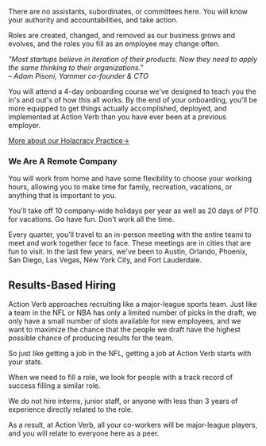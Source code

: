 There are no assistants, subordinates, or committees here.  You will
know your authority and accountabilities, and take action.

Roles are created, changed, and removed as our business grows and
evolves, and the roles you fill as an employee may change often.

*&quot;Most startups believe in iteration of their
products. Now they need to apply the same thinking to their
organizations.&quot;<br />&ndash; Adam Pisoni, Yammer co-founder & CTO*

You will attend a 4-day onboarding course we've designed to teach you the
in's and out's of how this all works.  By the end of your onboarding,
you'll be more equipped to get things actually accomplished, deployed,
and implemented at Action Verb than you have ever been at a previous
employer.

<p><a class="page-btn f7 f5-ns ttu tracked-slight mb2" href="/holacracy">More about our Holacracy Practice<span class="pl1">&#8594;</span></a></p>


### We Are A Remote Company

You will work from home and have some flexibility to choose your
working hours, allowing you to make time for family, recreation,
vacations, or anything that is important to you.

You'll take off 10 company-wide holidays per year as well as 20
days of PTO for vacations.  Go have fun.  Don't work all the time.

Every quarter, you'll travel to an in-person meeting with the entire
teami to meet and work together face to face.  These meetings are in
cities that are fun to visit.  In the last few years, we've been to
Austin, Orlando, Phoenix, San Diego, Las Vegas, New York City,
and Fort Lauderdale.


## Results-Based Hiring

Action Verb approaches recruiting like a major-league sports team.
Just like a team in the NFL or NBA has only a limited number of picks in the
draft, we only have a small number of slots available for new employees,
and we want to maximize the chance that the people we draft have the
highest possible chance of producing results for the team.

So just like getting a job in the NFL, getting a job at Action Verb
starts with your stats.

When we need to fill a role, we look for people with a track record of
success filling a similar role.

We do not hire interns, junior staff, or anyone with less than 3
years of experience directly related to the role.

As a result, at Action Verb, all your co-workers will be major-league
players, and you will relate to everyone here as a peer.
